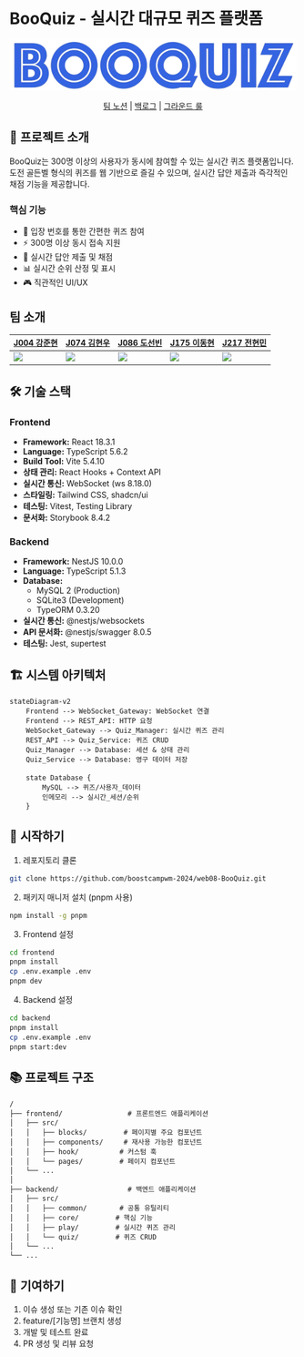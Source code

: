 # BooQuiz - 실시간 대규모 퀴즈 플랫폼

<div align="center">
  <img src="./apps/frontend/public/BooQuizLogo.png">
  
  [팀 노션](https://www.notion.so/127f1897cdf5809c8a44d54384683bc6?pvs=21) | [백로그](https://github.com/orgs/boostcampwm-2024/projects/11) | [그라운드 룰](https://github.com/boostcampwm-2024/web08-BooQuiz/wiki/%EA%B7%B8%EB%9D%BC%EC%9A%B4%EB%93%9C-%EB%A3%B0)
</div>

## 📝 프로젝트 소개

BooQuiz는 300명 이상의 사용자가 동시에 참여할 수 있는 실시간 퀴즈 플랫폼입니다. 도전 골든벨 형식의 퀴즈를 웹 기반으로 즐길 수 있으며, 실시간 답안 제출과 즉각적인 채점 기능을 제공합니다.

### 핵심 기능

-   🎯 입장 번호를 통한 간편한 퀴즈 참여
-   ⚡ 300명 이상 동시 접속 지원
-   🔄 실시간 답안 제출 및 채점
-   📊 실시간 순위 산정 및 표시
-   🎮 직관적인 UI/UX

## 팀 소개

| [J004 강준현](https://github.com/JunhyunKang)             | [J074 김현우](https://github.com/krokerdile)              | [J086 도선빈](https://github.com/typingmistake)            | [J175 이동현](https://github.com/codemario318)             | [J217 전현민](https://github.com/joyjhm)                  |
| --------------------------------------------------------- | --------------------------------------------------------- | ---------------------------------------------------------- | ---------------------------------------------------------- | --------------------------------------------------------- |
| ![](https://avatars.githubusercontent.com/u/72436328?v=4) | ![](https://avatars.githubusercontent.com/u/39644976?v=4) | ![](https://avatars.githubusercontent.com/u/102957984?v=4) | ![](https://avatars.githubusercontent.com/u/130330767?v=4) | ![](https://avatars.githubusercontent.com/u/77275989?v=4) |

## 🛠 기술 스택

### Frontend

-   **Framework:** React 18.3.1
-   **Language:** TypeScript 5.6.2
-   **Build Tool:** Vite 5.4.10
-   **상태 관리:** React Hooks + Context API
-   **실시간 통신:** WebSocket (ws 8.18.0)
-   **스타일링:** Tailwind CSS, shadcn/ui
-   **테스팅:** Vitest, Testing Library
-   **문서화:** Storybook 8.4.2

### Backend

-   **Framework:** NestJS 10.0.0
-   **Language:** TypeScript 5.1.3
-   **Database:**
    -   MySQL 2 (Production)
    -   SQLite3 (Development)
    -   TypeORM 0.3.20
-   **실시간 통신:** @nestjs/websockets
-   **API 문서화:** @nestjs/swagger 8.0.5
-   **테스팅:** Jest, supertest

## 🏗 시스템 아키텍처

```mermaid
stateDiagram-v2
    Frontend --> WebSocket_Gateway: WebSocket 연결
    Frontend --> REST_API: HTTP 요청
    WebSocket_Gateway --> Quiz_Manager: 실시간 퀴즈 관리
    REST_API --> Quiz_Service: 퀴즈 CRUD
    Quiz_Manager --> Database: 세션 & 상태 관리
    Quiz_Service --> Database: 영구 데이터 저장

    state Database {
        MySQL --> 퀴즈/사용자_데이터
        인메모리 --> 실시간_세션/순위
    }
```

## 🚀 시작하기

1. 레포지토리 클론

```bash
git clone https://github.com/boostcampwm-2024/web08-BooQuiz.git
```

2. 패키지 매니저 설치 (pnpm 사용)

```bash
npm install -g pnpm
```

3. Frontend 설정

```bash
cd frontend
pnpm install
cp .env.example .env
pnpm dev
```

4. Backend 설정

```bash
cd backend
pnpm install
cp .env.example .env
pnpm start:dev
```

## 📚 프로젝트 구조

```
/
├── frontend/                # 프론트엔드 애플리케이션
│   ├── src/
│   │   ├── blocks/         # 페이지별 주요 컴포넌트
│   │   ├── components/     # 재사용 가능한 컴포넌트
│   │   ├── hook/          # 커스텀 훅
│   │   └── pages/         # 페이지 컴포넌트
│   └── ...
│
├── backend/                 # 백엔드 애플리케이션
│   ├── src/
│   │   ├── common/        # 공통 유틸리티
│   │   ├── core/         # 핵심 기능
│   │   ├── play/         # 실시간 퀴즈 관리
│   │   └── quiz/         # 퀴즈 CRUD
│   └── ...
└── ...
```

## 🤝 기여하기

1. 이슈 생성 또는 기존 이슈 확인
2. feature/[기능명] 브랜치 생성
3. 개발 및 테스트 완료
4. PR 생성 및 리뷰 요청
